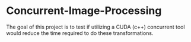 # Concurrent-Image-Processing

The goal of this project is to test if utilizing a CUDA (c++) concurrent tool would reduce the time required to do these transformations.
